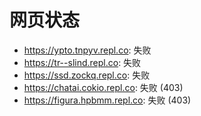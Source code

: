 # 网页状态
- https://ypto.tnpyv.repl.co: 失败
- https://tr--slind.repl.co: 失败
- https://ssd.zockq.repl.co: 失败
- https://chatai.cokio.repl.co: 失败 (403)
- https://figura.hpbmm.repl.co: 失败 (403)
